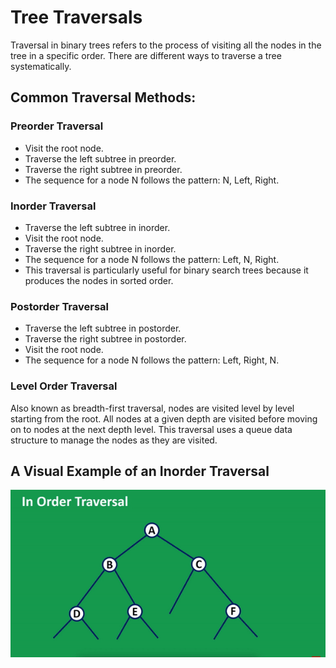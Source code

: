 # Tree Traversals

Traversal in binary trees refers to the process of visiting all the nodes in the tree in a specific order.
There are different ways to traverse a tree systematically.

## Common Traversal Methods:

### **Preorder Traversal** 
- Visit the root node.
- Traverse the left subtree in preorder.
- Traverse the right subtree in preorder.
- The sequence for a node N follows the pattern: N, Left, Right.

### **Inorder Traversal**
- Traverse the left subtree in inorder.
- Visit the root node.
- Traverse the right subtree in inorder.
- The sequence for a node N follows the pattern: Left, N, Right.
- This traversal is particularly useful for binary search trees because it produces the nodes in sorted order.

### **Postorder Traversal**
- Traverse the left subtree in postorder.
- Traverse the right subtree in postorder.
- Visit the root node.
- The sequence for a node N follows the pattern: Left, Right, N.

### **Level Order Traversal** 
Also known as breadth-first traversal, nodes are visited level by level starting from the root. All nodes at a given depth are visited before moving on to nodes at the next depth level. This traversal uses a queue data structure to manage the nodes as they are visited.

## A Visual Example of an Inorder Traversal

![Inorder Traversal Example](static/mcq_traversal/images/inorder_traversal.gif)